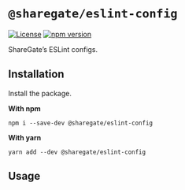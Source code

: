 # `@sharegate/eslint-config`

[![License](https://img.shields.io/badge/License-Apache_2.0-blue.svg)](../../LICENSE.md) [![npm version](https://badge.fury.io/js/@sharegate%eslint-config.svg)](https://badge.fury.io/js/@sharegate%eslint-config.svg)

ShareGate’s ESLint configs.

## Installation

Install the package.

**With npm**
```shell
npm i --save-dev @sharegate/eslint-config
```

**With yarn**
```shell
yarn add --dev @sharegate/eslint-config
```

## Usage


